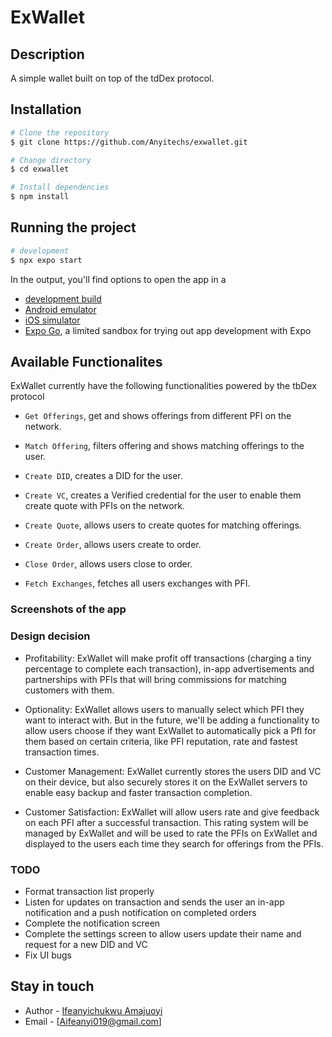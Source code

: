 # ExWallet


## Description

A simple wallet built on top of the tdDex protocol.

## Installation

```bash
# Clone the repository
$ git clone https://github.com/Anyitechs/exwallet.git

# Change directory
$ cd exwallet

# Install dependencies
$ npm install

```

## Running the project

```bash
# development
$ npx expo start

```

In the output, you'll find options to open the app in a

- [development build](https://docs.expo.dev/develop/development-builds/introduction/)
- [Android emulator](https://docs.expo.dev/workflow/android-studio-emulator/)
- [iOS simulator](https://docs.expo.dev/workflow/ios-simulator/)
- [Expo Go](https://expo.dev/go), a limited sandbox for trying out app development with Expo

## Available Functionalites
ExWallet currently have the following functionalities powered by the tbDex protocol

- ```Get Offerings```, get and shows offerings from different PFI on the network.

- ```Match Offering```, filters offering and shows matching offerings to the user.

- ```Create DID```, creates a DID for the user.

- ```Create VC```, creates a Verified credential for the user to enable them create quote with PFIs on the network.

- ```Create Quote```, allows users to create quotes for matching offerings.

- ```Create Order```, allows users create to order.

- ```Close Order```, allows users close to order.

- ```Fetch Exchanges```, fetches all users exchanges with PFI.

### Screenshots of the app


### Design decision
- Profitability: ExWallet will make profit off transactions (charging a tiny percentage to complete each transaction), in-app advertisements and partnerships with PFIs that will bring commissions for matching customers with them.

- Optionality: ExWallet allows users to manually select which PFI they want to interact with. But in the future, we'll be adding a functionality to allow users choose if they want ExWallet to automatically pick a PfI for them based on certain criteria, like PFI reputation, rate and fastest transaction times.

- Customer Management: ExWallet currently stores the users DID and VC on their device, but also securely stores it on the ExWallet servers to enable easy backup and faster transaction completion.

- Customer Satisfaction: ExWallet will allow users rate and give feedback on each PFI after a successful transaction. This rating system will be managed by ExWallet and will be used to rate the PFIs on ExWallet and displayed to the users each time they search for offerings from the PFIs.

### TODO
- Format transaction list properly
- Listen for updates on transaction and sends the user an in-app notification and a push notification on completed orders
- Complete the notification screen
- Complete the settings screen to allow users update their name and request for a new DID and VC
- Fix UI bugs


## Stay in touch

- Author - [Ifeanyichukwu Amajuoyi](https://www.linkedin.com/in/ifeanyichukwu-amajuoyi-8b6229153/)
- Email - [Aifeanyi019@gmail.com]